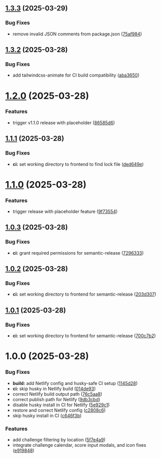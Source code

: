 ## [1.3.3](https://github.com/gdogra/tennisconnect-frontend/compare/v1.3.2...v1.3.3) (2025-03-29)


### Bug Fixes

* remove invalid JSON comments from package.json ([75af984](https://github.com/gdogra/tennisconnect-frontend/commit/75af9841066a84e51cfb7ddbbcc3f1e40ac7597a))

## [1.3.2](https://github.com/gdogra/tennisconnect-frontend/compare/v1.3.1...v1.3.2) (2025-03-28)


### Bug Fixes

* add tailwindcss-animate for CI build compatibility ([aba3650](https://github.com/gdogra/tennisconnect-frontend/commit/aba3650651d464212a596b62078df7264e660bc2))

# [1.2.0](https://github.com/gdogra/tennisconnect-frontend/compare/v1.1.1...v1.2.0) (2025-03-28)


### Features

* trigger v1.1.0 release with placeholder ([86585d6](https://github.com/gdogra/tennisconnect-frontend/commit/86585d6a1796a74c5bf41db518df33d1d89a2072))

## [1.1.1](https://github.com/gdogra/tennisconnect-frontend/compare/v1.1.0...v1.1.1) (2025-03-28)


### Bug Fixes

* **ci:** set working directory to frontend to find lock file ([ded649e](https://github.com/gdogra/tennisconnect-frontend/commit/ded649e7945caeb63704962799052d9897a369df))

# [1.1.0](https://github.com/gdogra/tennisconnect-frontend/compare/v1.0.3...v1.1.0) (2025-03-28)


### Features

* trigger release with placeholder feature ([9f73554](https://github.com/gdogra/tennisconnect-frontend/commit/9f735543187ef308ce2d4ea4ce2f1cb6fdeac314))

## [1.0.3](https://github.com/gdogra/tennisconnect-frontend/compare/v1.0.2...v1.0.3) (2025-03-28)


### Bug Fixes

* **ci:** grant required permissions for semantic-release ([7296333](https://github.com/gdogra/tennisconnect-frontend/commit/7296333dbfbbc6fb9c92e51562805c82921bce6c))

## [1.0.2](https://github.com/gdogra/tennisconnect-frontend/compare/v1.0.1...v1.0.2) (2025-03-28)


### Bug Fixes

* **ci:** set working directory to frontend for semantic-release ([203d307](https://github.com/gdogra/tennisconnect-frontend/commit/203d3074bbe411f962cad4af7ae21724260bca8c))

## [1.0.1](https://github.com/gdogra/tennisconnect-frontend/compare/v1.0.0...v1.0.1) (2025-03-28)


### Bug Fixes

* **ci:** set working directory to frontend for semantic-release ([700c7b2](https://github.com/gdogra/tennisconnect-frontend/commit/700c7b258e33012ba3d1c622484c7e8c245eeee0))

# 1.0.0 (2025-03-28)


### Bug Fixes

* **build:** add Netlify config and husky-safe CI setup ([1145d28](https://github.com/gdogra/tennisconnect-frontend/commit/1145d28b74aef9725a1b8648140baf2a33a9b2aa))
* **ci:** skip husky in Netlify build ([014de93](https://github.com/gdogra/tennisconnect-frontend/commit/014de93b092e9b9c40e37cc2f790556489569c35))
* correct Netlify build output path ([76c5aa8](https://github.com/gdogra/tennisconnect-frontend/commit/76c5aa8becf42517831430313ee2bab111219c97))
* correct publish path for Netlify ([9db3cbd](https://github.com/gdogra/tennisconnect-frontend/commit/9db3cbddd88a8d6a2ae9566624cafecbbef0894e))
* disable husky install in CI for Netlify ([5e929c1](https://github.com/gdogra/tennisconnect-frontend/commit/5e929c196e64a2da94b92269a169fefc91a70fd5))
* restore and correct Netlify config ([c2808c6](https://github.com/gdogra/tennisconnect-frontend/commit/c2808c6512b58336c21cc6def1557c751436dae3))
* skip husky install in CI ([c646f3b](https://github.com/gdogra/tennisconnect-frontend/commit/c646f3b13a5681a5b8866e0984f825776996d4a8))


### Features

* add challenge filtering by location ([5f7e4a9](https://github.com/gdogra/tennisconnect-frontend/commit/5f7e4a9a0a56398b4e82384198047a34fe720df9))
* integrate challenge calendar, score input modals, and icon fixes ([e919848](https://github.com/gdogra/tennisconnect-frontend/commit/e91984862ead0f4104c602d4fb5df7ce819b6c3e))
